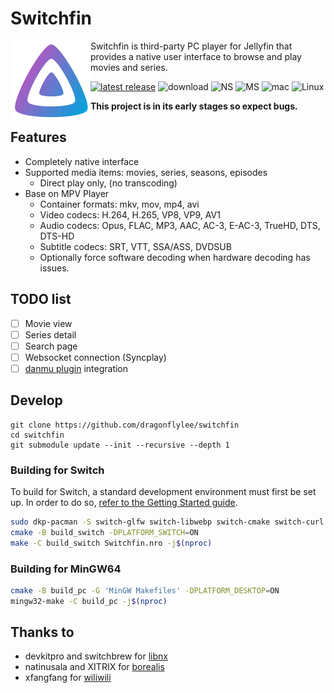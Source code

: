 # Switchfin

<img src="resources/icon/icon.svg" alt="icon" height="128" width="128" align="left">

Switchfin is third-party PC player for Jellyfin that provides a native user interface to browse and play movies and series.
<br>

[![latest release](https://img.shields.io/github/release/dragonflylee/switchfin)](https://github.com/dragonflylee/switchfin/releases) ![download](https://img.shields.io/github/downloads/dragonflylee/switchfin/total) ![NS](https://img.shields.io/badge/-Nintendo%20Switch-e4000f?style=flat&logo=Nintendo%20Switch) ![MS](https://img.shields.io/badge/-Windows%2010-357ec7?style=flat&logo=Windows) ![mac](https://img.shields.io/badge/-macOS%2010.15-black?style=flat&logo=Apple) ![Linux](https://img.shields.io/badge/-Linux-lightgrey?style=flat&logo=Linux)

**This project is in its early stages so expect bugs.**


## Features
- Completely native interface
- Supported media items: movies, series, seasons, episodes 
  - Direct play only, (no transcoding)
- Base on MPV Player
  - Container formats: mkv, mov, mp4, avi
  - Video codecs: H.264, H.265, VP8, VP9, AV1
  - Audio codecs: Opus, FLAC, MP3, AAC, AC-3, E-AC-3, TrueHD, DTS, DTS-HD
  - Subtitle codecs: SRT, VTT, SSA/ASS, DVDSUB
  - Optionally force software decoding when hardware decoding has issues.

## TODO list

- [ ] Movie view
- [ ] Series detail
- [ ] Search page
- [ ] Websocket connection (Syncplay)
- [ ] [danmu plugin](https://github.com/cxfksword/jellyfin-plugin-danmu) integration

## Develop

```shell
git clone https://github.com/dragonflylee/switchfin
cd switchfin
git submodule update --init --recursive --depth 1
```

### Building for Switch

To build for Switch, a standard development environment must first be set up. In order to do so, [refer to the Getting Started guide](https://devkitpro.org/wiki/Getting_Started).

```bash
sudo dkp-pacman -S switch-glfw switch-libwebp switch-cmake switch-curl devkitA64
cmake -B build_switch -DPLATFORM_SWITCH=ON
make -C build_switch Switchfin.nro -j$(nproc)
```

### Building for MinGW64

```bash
cmake -B build_pc -G 'MinGW Makefiles' -DPLATFORM_DESKTOP=ON
mingw32-make -C build_pc -j$(nproc)
```

## Thanks to

- devkitpro and switchbrew for [libnx](https://github.com/switchbrew/libnx)
- natinusala and XITRIX for [borealis](https://github.com/natinusala/borealis)
- xfangfang for [wiliwili](https://github.com/xfangfang/wiliwili)